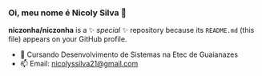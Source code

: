 ### Oi, meu nome é Nicoly Silva 👋


**niczonha/niczonha** is a ✨ _special_ ✨ repository because its `README.md` (this file) appears on your GitHub profile.


- 🔭 Cursando Desenvolvimento de Sistemas na Etec de Guaianazes
- 📫 Email: nicolyssilva21@gmail.com

